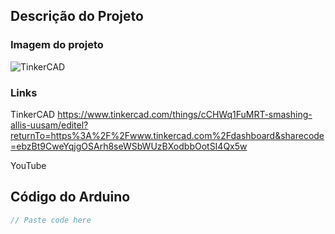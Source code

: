 ## Descrição do Projeto

### Imagem do projeto


![TinkerCAD](./tinkercad.png)

### Links
TinkerCAD
https://www.tinkercad.com/things/cCHWq1FuMRT-smashing-allis-uusam/editel?returnTo=https%3A%2F%2Fwww.tinkercad.com%2Fdashboard&sharecode=ebzBt9CweYqjgOSArh8seWSbWUzBXodbbOotSI4Qx5w

YouTube

## Código do Arduino

```c
// Paste code here

```

